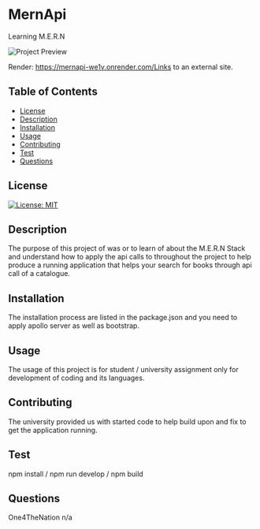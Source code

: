 # MernApi

Learning M.E.R.N

![Project Preview]()

Render: https://mernapi-we1v.onrender.com/Links to an external site.

## Table of Contents

- [License](#license)
- [Description](#description)
- [Installation](#installation)
- [Usage](#usage)
- [Contributing](#contributing)
- [Test](#test)
- [Questions](#questions)

## License

[![License: MIT](https://img.shields.io/badge/License-MIT-yellow.svg)](https://opensource.org/licenses/MIT)

## Description

The purpose of this project of was or to learn of about the M.E.R.N Stack and understand how to apply the api calls to throughout the project to help produce a running application that helps your search for books through api call of a catalogue.

## Installation

The installation process are listed in the package.json and you need to apply apollo server as well as bootstrap.

## Usage

The usage of this project is for student / university assignment only for development of coding and its languages.

## Contributing

The university provided us with started code to help build upon and fix to get the application running.

## Test

npm install / npm run develop / npm build

## Questions

One4TheNation
n/a
